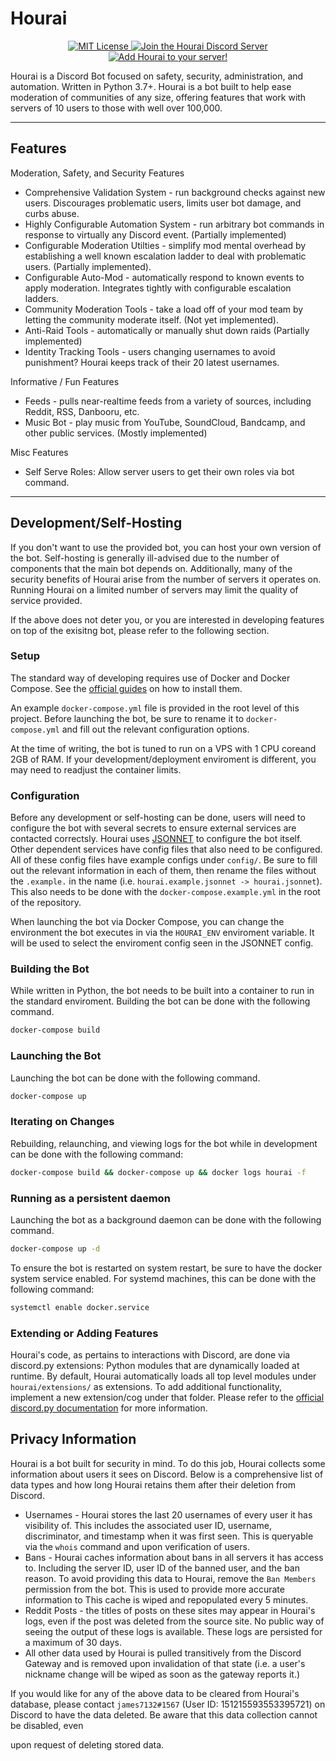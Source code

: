 # Hourai

<p align="center">
    <a href="https://opensource.org/licenses/mit-license.php">
        <img src="https://img.shields.io/badge/license-MIT%20License-blue.svg" alt="MIT License">
    </a>
    <a href="https://discord.gg/N3jNXXg">
        <img src="https://discordapp.com/api/guilds/208460178863947776/widget.png" alt="Join the Hourai Discord Server">
    </a>
    <a href="https://discordapp.com/oauth2/authorize?client_id=208460637368614913&scope=bot&permissions=2146959359">
        <img src="https://img.shields.io/badge/discord-add--to--server-738bd7.svg" alt="Add Hourai to your server!">
    </a>
</p>

Hourai is a Discord Bot focused on safety, security, administration, and
automation. Written in Python 3.7+. Hourai is a bot built to help ease moderation
of communities of any size, offering features that work with servers of 10 users
to those with well over 100,000.

---

## Features

Moderation, Safety, and Security Features

 * Comprehensive Validation System - run background checks against new users.
   Discourages problematic users, limits user bot damage, and curbs abuse.
 * Highly Configurable Automation System - run arbitrary bot commands in response
   to virtually any Discord event. (Partially implemented)
 * Configurable Moderation Utilties - simplify mod mental overhead by
   establishing a well known escalation ladder to deal with problematic users.
   (Partially implemented).
 * Configurable Auto-Mod - automatically respond to known events to apply
   moderation. Integrates tightly with configurable escalation ladders.
 * Community Moderation Tools - take a load off of your mod team by letting the
   community moderate itself. (Not yet implemented).
 * Anti-Raid Tools - automatically or manually shut down raids (Partially
   implemented)
 * Identity Tracking Tools - users changing usernames to avoid punishment?
   Hourai keeps track of their 20 latest usernames.

Informative / Fun Features

 * Feeds - pulls near-realtime feeds from a variety of sources, including Reddit,
   RSS, Danbooru, etc.
 * Music Bot - play music from YouTube, SoundCloud, Bandcamp, and other public
   services.  (Mostly implemented)

Misc Features

 * Self Serve Roles: Allow server users to get their own roles via bot command.

---

## Development/Self-Hosting
If you don't want to use the provided bot, you can host your own version of the
bot.  Self-hosting is generally ill-advised due to the number of components that
the main bot depends on. Additionally, many of the security benefits of Hourai
arise from the number of servers it operates on. Running Hourai on a limited
number of servers may limit the quality of service provided.

If the above does not deter you, or you are interested in developing features on
top of the exisitng bot, please refer to the following section.

### Setup
The standard way of developing requires use of Docker and Docker Compose. See the
[official guides](https://docs.docker.com/compose/install/) on how to install
them.

An example `docker-compose.yml` file is provided in the root level of this
project. Before launching the bot, be sure to rename it to `docker-compose.yml`
and fill out the relevant configuration options.

At the time of writing, the bot is tuned to run on a VPS with 1 CPU coreand 2GB
of RAM. If your development/deployment enviroment is different, you may need to
readjust the container limits.

### Configuration
Before any development or self-hosting can be done, users will need to configure
the bot with several secrets to ensure external services are contacted
correctsly. Hourai uses [JSONNET](https://jsonnet.org/) to configure the bot
itself. Other dependent services have config files that also need to be
configured. All of these config files have example configs under `config/`. Be
sure to fill out the relevant information in each of them, then rename the files
without the `.example.` in the name (i.e. `hourai.example.jsonnet ->
hourai.jsonnet`). This also needs to be done with the
`docker-compose.example.yml` in the root of the repository.

When launching the bot via Docker Compose, you can change the environment the bot
executes in via the `HOURAI_ENV` enviroment variable. It will be used to select
the enviroment config seen in the JSONNET config.

### Building the Bot
While written in Python, the bot needs to be built into a container to run in
the standard enviroment. Building the bot can be done with the following
command.

```bash
docker-compose build
```

### Launching the Bot
Launching the bot can be done with the following command.
```bash
docker-compose up
```

### Iterating on Changes
Rebuilding, relaunching, and viewing logs for the bot while in development can
be done with the following command:
```bash
docker-compose build && docker-compose up && docker logs hourai -f
```

### Running as a persistent daemon
Launching the bot as a background daemon can be done with the following command.
```bash
docker-compose up -d
```

To ensure the bot is restarted on system restart, be sure to have the docker
system service enabled. For systemd machines, this can be done with the
following command:

```bash
systemctl enable docker.service
```

### Extending or Adding Features
Hourai's code, as pertains to interactions with Discord, are done via discord.py
extensions: Python modules that are dynamically loaded at runtime. By default,
Hourai automatically loads all top level modules under `hourai/extensions/` as
extensions. To add additional functionality, implement a new extension/cog under
that folder. Please refer to the [official discord.py
documentation](https://discordpy.readthedocs.io/en/latest/ext/commands/cogs.html)
for more information.

## Privacy Information
Hourai is a bot built for security in mind. To do this job, Hourai collects some
information about users it sees on Discord. Below is a comprehensive list of
data types and how long Hourai retains them after their deletion from Discord.

 * Usernames - Hourai stores the last 20 usernames of every user it has
   visibility of. This includes the associated user ID, username, discriminator,
   and timestamp when it was first seen. This is queryable via the `whois`
   command and upon verification of users.
 * Bans - Hourai caches information about bans in all servers it has access to.
   Including the server ID, user ID of the banned user, and the ban reason.
   To avoid providing this data to Hourai, remove the `Ban Members` permission
   from the bot.  This is used to provide more accurate information to
   This cache is wiped and repopulated every 5 minutes.
 * Reddit Posts - the titles of posts on these sites may appear in Hourai's logs,
   even if the post was deleted from the source site. No public way of seeing the
   output of these logs is available. These logs are persisted for a maximum of
   30 days.
 * All other data used by Hourai is pulled transitively from the Discord Gateway
   and is removed upon invalidation of that state (i.e. a user's nickname change
   will be wiped as soon as the gateway reports it.)

If you would like for any of the above data to be cleared from Hourai's database,
please contact `james7132#1567` (User ID: 151215593553395721) on Discord to have
the data deleted. Be aware that this data collection cannot be disabled, even

upon request of deleting stored data.
